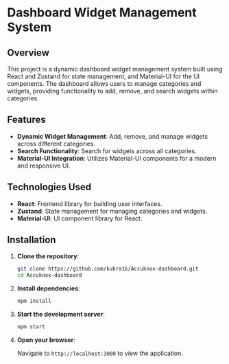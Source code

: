 # Dashboard Widget Management System

## Overview

This project is a dynamic dashboard widget management system built using React and Zustand for state management, and Material-UI for the UI components. The dashboard allows users to manage categories and widgets, providing functionality to add, remove, and search widgets within categories.

## Features

- **Dynamic Widget Management**: Add, remove, and manage widgets across different categories.
- **Search Functionality**: Search for widgets across all categories.
- **Material-UI Integration**: Utilizes Material-UI components for a modern and responsive UI.

## Technologies Used

- **React**: Frontend library for building user interfaces.
- **Zustand**: State management for managing categories and widgets.
- **Material-UI**: UI component library for React.

## Installation

1. **Clone the repository**:

   ```bash
   git clone https://github.com/kubra16/Accuknox-dashboard.git
   cd Accuknox-dashboard
   ```

2. **Install dependencies**:

   ```bash
   npm install
   ```

3. **Start the development server**:

   ```bash
   npm start
   ```

4. **Open your browser**:

   Navigate to `http://localhost:3000` to view the application.
